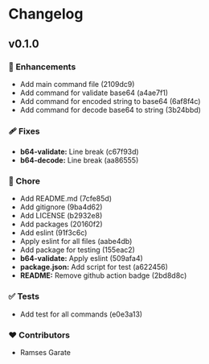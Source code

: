 # Changelog


## v0.1.0


### 🚀 Enhancements

  - Add main command file (2109dc9)
  - Add command for validate base64 (a4ae7f1)
  - Add command for encoded string to base64 (6af8f4c)
  - Add command for decode base64 to string (3b24bbd)

### 🩹 Fixes

  - **b64-validate:** Line break (c67f93d)
  - **b64-decode:** Line break (aa86555)

### 🏡 Chore

  - Add README.md (7cfe85d)
  - Add gitignore (9ba4d62)
  - Add LICENSE (b2932e8)
  - Add packages (20160f2)
  - Add eslint (91f3c6c)
  - Apply eslint for all files (aabe4db)
  - Add package for testing (155eac2)
  - **b64-validate:** Apply eslint (509afa4)
  - **package.json:** Add script for test (a622456)
  - **README:** Remove github action badge (2bd8d8c)

### ✅ Tests

  - Add test for all commands (e0e3a13)

### ❤️  Contributors

- Ramses Garate

